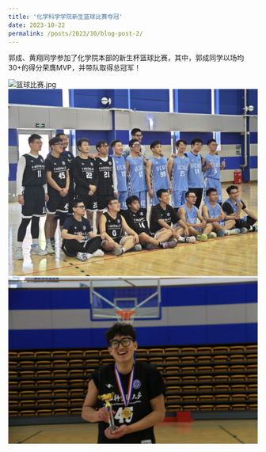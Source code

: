 ```yaml
---
title: '化学科学学院新生篮球比赛夺冠'
date: 2023-10-22
permalink: /posts/2023/10/blog-post-2/
---
```


郭成、黄翔同学参加了化学院本部的新生杯篮球比赛，其中，郭成同学以场均30+的得分荣膺MVP，并带队取得总冠军！

![篮球比赛.jpg](/images/News/篮球比赛.jpg)
![篮球比赛2.jpg](/images/News/篮球比赛2.jpg)
![篮球比赛3.jpg](/images/News/篮球比赛3.jpg)